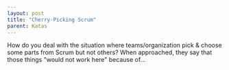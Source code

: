 ```yaml
---
layout: post
title: "Cherry-Picking Scrum"
parent: Katas
---
```

How do you deal with the situation where teams/organization pick & choose some parts from Scrum but not others? When approached, they say that those things "would not work here" because of... 